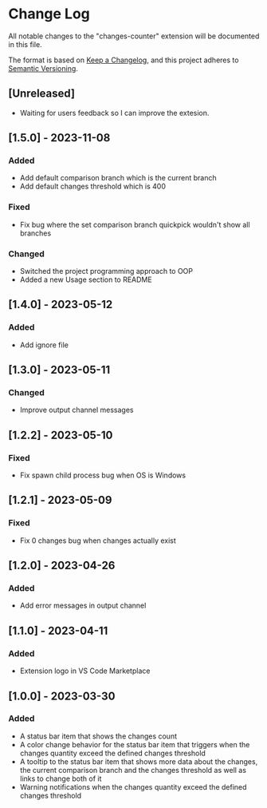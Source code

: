 # Change Log

All notable changes to the "changes-counter" extension will be documented in this file.

The format is based on [Keep a Changelog](https://keepachangelog.com/en/1.0.0/),
and this project adheres to [Semantic Versioning](https://semver.org/spec/v2.0.0.html).

## [Unreleased]

- Waiting for users feedback so I can improve the extesion.

## [1.5.0] - 2023-11-08

### Added

- Add default comparison branch which is the current branch
- Add default changes threshold which is 400

### Fixed

- Fix bug where the set comparison branch quickpick wouldn't show all branches

### Changed

- Switched the project programming approach to OOP
- Added a new Usage section to README

## [1.4.0] - 2023-05-12

### Added

- Add ignore file

## [1.3.0] - 2023-05-11

### Changed

- Improve output channel messages

## [1.2.2] - 2023-05-10

### Fixed

- Fix spawn child process bug when OS is Windows

## [1.2.1] - 2023-05-09

### Fixed

- Fix 0 changes bug when changes actually exist

## [1.2.0] - 2023-04-26

### Added

- Add error messages in output channel

## [1.1.0] - 2023-04-11

### Added

- Extension logo in VS Code Marketplace

## [1.0.0] - 2023-03-30

### Added

- A status bar item that shows the changes count
- A color change behavior for the status bar item that triggers when the changes quantity exceed the defined changes threshold
- A tooltip to the status bar item that shows more data about the changes, the current comparison branch and the changes threshold as well as links to change both of it
- Warning notifications when the changes quantity exceed the defined changes threshold
